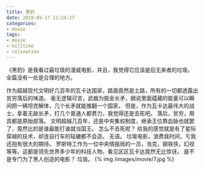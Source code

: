 ```yaml
---
title: 黑豹
date: 2018-05-17 11:24:27
categories:
- movie
tags:
- movie
- killtime
- relaxation
---
```

《黑豹》是我看过最垃圾的漫威电影，并且，我觉得它应该是后无来者的垃圾。
全篇没有一处是合理的地方。
<!--more-->
作为超越现代文明好几百年的瓦卡达国家，路面竟然是土路，所有的一切都透露出贫穷落后的味道。
毫无逻辑可言，武器为振金长矛，据说里面蕴藏的能量可以瞬间把一辆坦克解体，几个长矛就能推翻一个国家。
但是，作为瓦卡达最伟大的战士，拿着无敌长矛，打几个普通人都费力，我觉得还是去死吧。
落后，贫穷，用具都是原始部落。
文明超越几百年，还是中央集权制度，继承王位靠血脉也就罢了，竟然比的是谁最能打谁就当国王。
怎么不去死呢？
给我的感觉就是有了星际穿越的技术，却连自行车的轱辘都不会造。
无语。
垃圾电影，浪费我时间，亏我还抱有很大的期待。
罗斯特工作为一位中央情报局的一员，浩克，钢铁侠，幻视等等。这都是领先世界多少年的科技人物，看见区区瓦卡达竟然无比惊讶。
是不是专门为了黑人创造的电影？
垃圾。
{% img /images/movie/7.jpg %}
